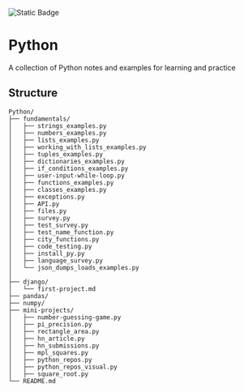![Static Badge](https://img.shields.io/badge/PYTHON-brightgreen?style=for-the-badge&color=%230F1FFA)

# Python
A collection of Python notes and examples for learning and practice

## Structure

```
Python/
├── fundamentals/
│   ├── strings_examples.py
│   ├── numbers_examples.py       
│   ├── lists_examples.py
│   ├── working_with_lists_examples.py
│   ├── tuples_examples.py       
│   ├── dictionaries_examples.py	
│   ├── if_conditions_examples.py
│   ├── user-input-while-loop.py      
│   ├── functions_examples.py	 
│   ├── classes_examples.py
│   ├── exceptions.py	
│   ├── API.py
│   ├── files.py
│   ├── survey.py
│   ├── test_survey.py
│   ├── test_name_function.py
│   ├── city_functions.py
│   ├── code_testing.py
│   ├── install_py.py
│   ├── language_survey.py   
│   └── json_dumps_loads_examples.py
│    
├── django/
│   └── first-project.md
├── pandas/
├── numpy/	              
├── mini-projects/
│   ├── number-guessing-game.py
│   ├── pi_precision.py
│   ├── rectangle_area.py
│   ├── hn_article.py
│   ├── hn_submissions.py
│   ├── mpl_squares.py
│   ├── python_repos.py
│   ├── python_repos_visual.py
│   ├── square_root.py    
└── README.md                
```



	
	
		
